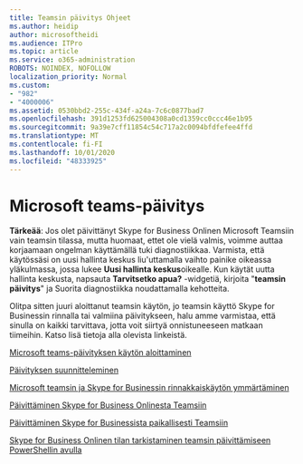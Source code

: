 ```yaml
---
title: Teamsin päivitys Ohjeet
ms.author: heidip
author: microsoftheidi
ms.audience: ITPro
ms.topic: article
ms.service: o365-administration
ROBOTS: NOINDEX, NOFOLLOW
localization_priority: Normal
ms.custom:
- "982"
- "4000006"
ms.assetid: 0530bbd2-255c-434f-a24a-7c6c0877bad7
ms.openlocfilehash: 391d1253fd625004308a0cd1359cc0ccc46e1b95
ms.sourcegitcommit: 9a39e7cff11854c54c717a2c0094bfdfefee4ffd
ms.translationtype: MT
ms.contentlocale: fi-FI
ms.lasthandoff: 10/01/2020
ms.locfileid: "48333925"
---
```

# <a name="microsoft-teams-upgrade"></a>Microsoft teams-päivitys

**Tärkeää**: Jos olet päivittänyt Skype for Business Onlinen Microsoft Teamsiin vain teamsin tilassa, mutta huomaat, ettet ole vielä valmis, voimme auttaa korjaamaan ongelman käyttämällä tuki diagnostiikkaa. Varmista, että käytössäsi on uusi hallinta keskus liu'uttamalla vaihto painike oikeassa yläkulmassa, jossa lukee **Uusi hallinta keskus**oikealle. Kun käytät uutta hallinta keskusta, napsauta **Tarvitsetko apua?** -widgetiä, kirjoita "**teamsin päivitys**" ja Suorita diagnostiikka noudattamalla kehotteita.

Olitpa sitten juuri aloittanut teamsin käytön, jo teamsin käyttö Skype for Businessin rinnalla tai valmiina päivitykseen, halu amme varmistaa, että sinulla on kaikki tarvittava, jotta voit siirtyä onnistuneeseen matkaan tiimeihin. Katso lisä tietoja alla olevista linkeistä.

[Microsoft teams-päivityksen käytön aloittaminen](https://docs.microsoft.com/MicrosoftTeams/upgrade-start-here)

[Päivityksen suunnitteleminen](https://docs.microsoft.com/MicrosoftTeams/upgrade-plan-journey)

[Microsoft teamsin ja Skype for Businessin rinnakkaiskäytön ymmärtäminen](https://docs.microsoft.com/MicrosoftTeams/teams-and-skypeforbusiness-coexistence-and-interoperability)

[Päivittäminen Skype for Business Onlinesta Teamsiin](https://docs.microsoft.com/MicrosoftTeams/upgrade-to-teams-execute-skypeforbusinessonline)

[Päivittäminen Skype for Businessista paikallisesti Teamsiin](https://docs.microsoft.com/MicrosoftTeams/upgrade-to-teams-execute-skypeforbusinesshybridonprem)
 
[Skype for Business Onlinen tilan tarkistaminen teamsin päivittämiseen PowerShellin avulla](https://docs.microsoft.com/powershell/module/skype/get-csteamsupgradestatus?view=skype-ps)